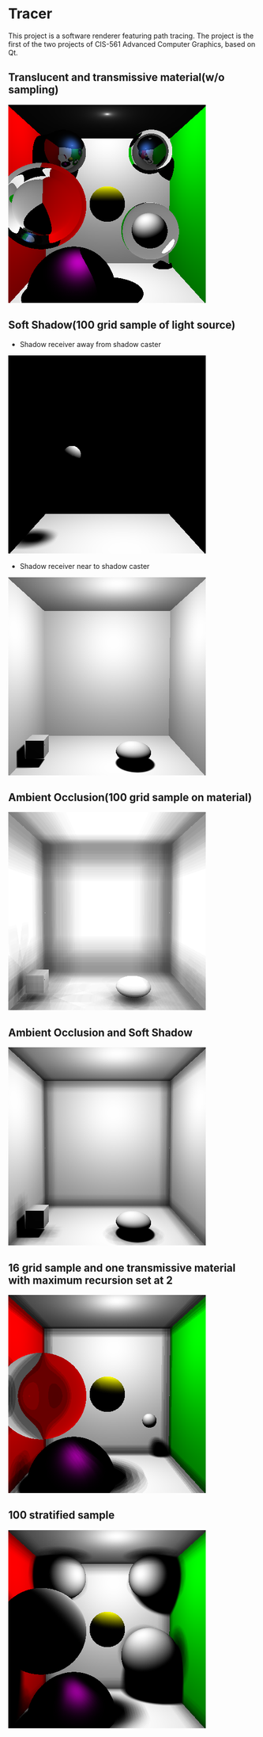 # Tracer
This project is a software renderer featuring path tracing. The project is the first of the two projects of CIS-561 Advanced Computer Graphics, based on Qt.

## Translucent and transmissive material(w/o sampling)

![](8.bmp)

## Soft Shadow(100 grid sample of light source)

* Shadow receiver away from shadow caster

![](0.bmp)

* Shadow receiver near to shadow caster

![](2.bmp)

## Ambient Occlusion(100 grid sample on material)

![](1.bmp)

## Ambient Occlusion and Soft Shadow

![](3.bmp)

## 16 grid sample and one transmissive material with maximum recursion set at 2

![](5-16sample.bmp)

## 100 stratified sample

![](7-100sample-stratified.bmp)